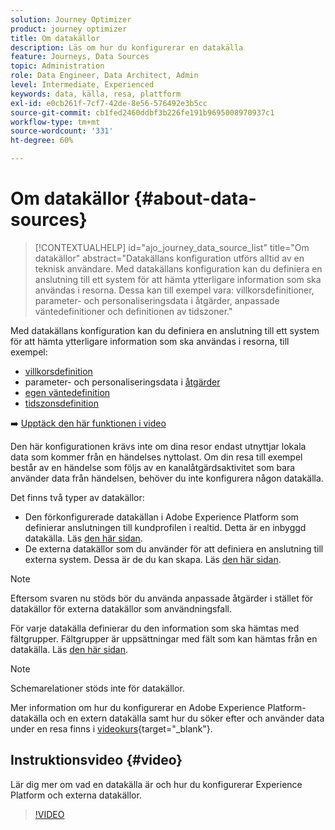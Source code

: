 ```yaml
---
solution: Journey Optimizer
product: journey optimizer
title: Om datakällor
description: Läs om hur du konfigurerar en datakälla
feature: Journeys, Data Sources
topic: Administration
role: Data Engineer, Data Architect, Admin
level: Intermediate, Experienced
keywords: data, källa, resa, plattform
exl-id: e0cb261f-7cf7-42de-8e56-576492e3b5cc
source-git-commit: cb1fed2460ddbf3b226fe191b9695008970937c1
workflow-type: tm+mt
source-wordcount: '331'
ht-degree: 60%

---
```


# Om datakällor {#about-data-sources}

>[!CONTEXTUALHELP]
>id="ajo_journey_data_source_list"
>title="Om datakällor"
>abstract="Datakällans konfiguration utförs alltid av en teknisk användare. Med datakällans konfiguration kan du definiera en anslutning till ett system för att hämta ytterligare information som ska användas i resorna. Dessa kan till exempel vara: villkorsdefinitioner, parameter- och personaliseringsdata i åtgärder, anpassade väntedefinitioner och definitionen av tidszoner."

Med datakällans konfiguration kan du definiera en anslutning till ett system för att hämta ytterligare information som ska användas i resorna, till exempel:

* [villkorsdefinition](../building-journeys/condition-activity.md)
* parameter- och personaliseringsdata i [åtgärder](../action/action.md)
* [egen väntedefinition](../building-journeys/wait-activity.md#custom)
* [tidszonsdefinition](../building-journeys/timezone-management.md)

➡️ [Upptäck den här funktionen i video](#video)

Den här konfigurationen krävs inte om dina resor endast utnyttjar lokala data som kommer från en händelses nyttolast. Om din resa till exempel består av en händelse som följs av en kanalåtgärdsaktivitet som bara använder data från händelsen, behöver du inte konfigurera någon datakälla.

Det finns två typer av datakällor:

* Den förkonfigurerade datakällan i Adobe Experience Platform som definierar anslutningen till kundprofilen i realtid. Detta är en inbyggd datakälla. Läs [den här sidan](../datasource/adobe-experience-platform-data-source.md).
* De externa datakällor som du använder för att definiera en anslutning till externa system. Dessa är de du kan skapa. Läs [den här sidan](../datasource/external-data-sources.md).

>[!NOTE]
>
>Eftersom svaren nu stöds bör du använda anpassade åtgärder i stället för datakällor för externa datakällor som användningsfall.

För varje datakälla definierar du den information som ska hämtas med fältgrupper. Fältgrupper är uppsättningar med fält som kan hämtas från en datakälla. Läs [den här sidan](../datasource/configure-data-sources.md#define-field-groups).

>[!NOTE]
>
>Schemarelationer stöds inte för datakällor.

Mer information om hur du konfigurerar en Adobe Experience Platform-datakälla och en extern datakälla samt hur du söker efter och använder data under en resa finns i [videokurs](https://experienceleague.adobe.com/docs/journey-optimizer-learn/tutorials/journey-configuration/configure-data-sources.html){target="_blank"}.

## Instruktionsvideo {#video}

Lär dig mer om vad en datakälla är och hur du konfigurerar Experience Platform och externa datakällor.

>[!VIDEO](https://video.tv.adobe.com/v/334256?quality=12)

